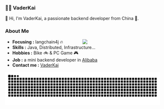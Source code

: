 ###  :man_technologist:  VaderKai

👋 Hi, I'm VaderKai, a passionate backend developer from China  🚀. 

### About Me

<img width="50%" align="right" src="https://github-readme-stats.vercel.app/api?username=VaderKai&show_icons=true&theme=dark&bg_color=30,e96443,904e95&title_color=fff&text_color=fff" />
</html>

-  **Focusing :** langchain4j :fire: 
-  **Skills :** Java, Distributed, Infrastructure...
-  **Hobbies :** Bike :bike: & PC Game 🎮
-  **Job :** a mini backend developer in [Alibaba](https://www.alibaba.com)
-  **Contact me :** [VaderKai](mailto:vader51909@gmail.com)

![ ](https://raw.githubusercontent.com/hoochanlon/hoochanlon/master/assets/github-contribution-grid-snake.svg)
